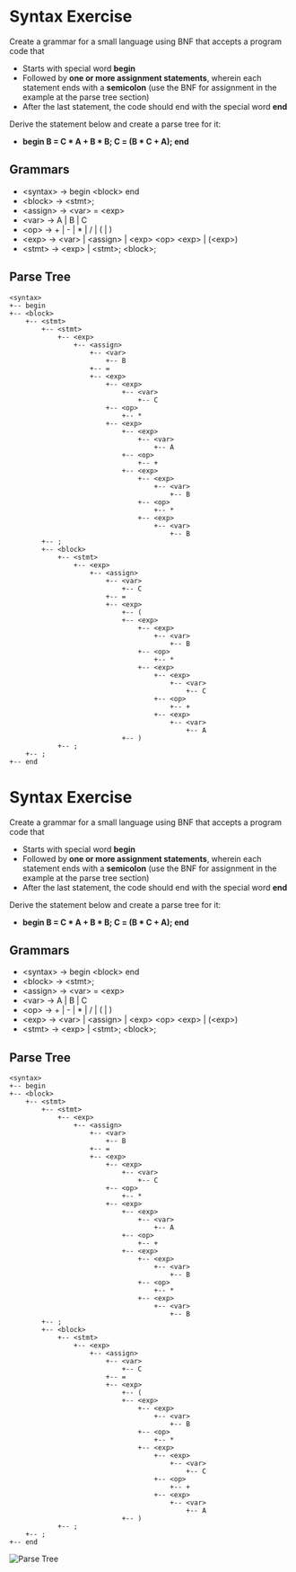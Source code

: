 # Syntax Exercise

Create a grammar for a small language using BNF that accepts a program code that
* Starts with  special word **begin**
* Followed by **one or more assignment statements**, wherein each statement ends with a **semicolon** (use the BNF for assignment in the example at the parse tree section)
* After the last statement, the code should end with the special word **end**

Derive the statement below and create a parse tree for it:
* **begin B = C * A + B * B; C = (B * C + A); end**


## Grammars
* &lt;syntax&gt; -> begin &lt;block&gt; end
* &lt;block&gt; -> &lt;stmt&gt;;
* &lt;assign&gt; -> &lt;var&gt; = &lt;exp&gt;
* &lt;var&gt; -> A | B | C
* &lt;op&gt; -> + | - | * | / | ( | )
* &lt;exp&gt; -> &lt;var&gt; | &lt;assign&gt; | &lt;exp&gt; &lt;op&gt; &lt;exp&gt; | (&lt;exp&gt;)
* &lt;stmt&gt; -> &lt;exp&gt; | &lt;stmt&gt;; &lt;block&gt;;

## Parse Tree
```
<syntax>
+-- begin
+-- <block>
    +-- <stmt>
        +-- <stmt>
            +-- <exp>
                +-- <assign>
                    +-- <var>
                        +-- B
                    +-- =
                    +-- <exp>
                        +-- <exp>
                            +-- <var>
                                +-- C
                        +-- <op>
                            +-- *
                        +-- <exp>
                            +-- <exp>
                                +-- <var>
                                    +-- A
                            +-- <op>
                                +-- +
                            +-- <exp>
                                +-- <exp>
                                    +-- <var>
                                        +-- B
                                +-- <op>
                                    +-- *
                                +-- <exp>
                                    +-- <var>
                                        +-- B
        +-- ;
        +-- <block>
            +-- <stmt>
                +-- <exp>
                    +-- <assign>
                        +-- <var>
                            +-- C
                        +-- =
                        +-- <exp>
                            +-- (
                            +-- <exp>
                                +-- <exp>
                                    +-- <var>
                                        +-- B
                                +-- <op>
                                    +-- *
                                +-- <exp>
                                    +-- <exp>
                                        +-- <var>
                                            +-- C
                                    +-- <op>
                                        +-- +
                                    +-- <exp>
                                        +-- <var>
                                            +-- A
                            +-- )
            +-- ;
    +-- ;
+-- end
```
# Syntax Exercise

Create a grammar for a small language using BNF that accepts a program code that
* Starts with  special word **begin**
* Followed by **one or more assignment statements**, wherein each statement ends with a **semicolon** (use the BNF for assignment in the example at the parse tree section)
* After the last statement, the code should end with the special word **end**

Derive the statement below and create a parse tree for it:
* **begin B = C * A + B * B; C = (B * C + A); end**


## Grammars
* &lt;syntax&gt; -> begin &lt;block&gt; end
* &lt;block&gt; -> &lt;stmt&gt;;
* &lt;assign&gt; -> &lt;var&gt; = &lt;exp&gt;
* &lt;var&gt; -> A | B | C
* &lt;op&gt; -> + | - | * | / | ( | )
* &lt;exp&gt; -> &lt;var&gt; | &lt;assign&gt; | &lt;exp&gt; &lt;op&gt; &lt;exp&gt; | (&lt;exp&gt;)
* &lt;stmt&gt; -> &lt;exp&gt; | &lt;stmt&gt;; &lt;block&gt;;

## Parse Tree
```
<syntax>
+-- begin
+-- <block>
    +-- <stmt>
        +-- <stmt>
            +-- <exp>
                +-- <assign>
                    +-- <var>
                        +-- B
                    +-- =
                    +-- <exp>
                        +-- <exp>
                            +-- <var>
                                +-- C
                        +-- <op>
                            +-- *
                        +-- <exp>
                            +-- <exp>
                                +-- <var>
                                    +-- A
                            +-- <op>
                                +-- +
                            +-- <exp>
                                +-- <exp>
                                    +-- <var>
                                        +-- B
                                +-- <op>
                                    +-- *
                                +-- <exp>
                                    +-- <var>
                                        +-- B
        +-- ;
        +-- <block>
            +-- <stmt>
                +-- <exp>
                    +-- <assign>
                        +-- <var>
                            +-- C
                        +-- =
                        +-- <exp>
                            +-- (
                            +-- <exp>
                                +-- <exp>
                                    +-- <var>
                                        +-- B
                                +-- <op>
                                    +-- *
                                +-- <exp>
                                    +-- <exp>
                                        +-- <var>
                                            +-- C
                                    +-- <op>
                                        +-- +
                                    +-- <exp>
                                        +-- <var>
                                            +-- A
                            +-- )
            +-- ;
    +-- ;
+-- end
```

![Parse Tree](https://im.ge/i/TnmKup)
